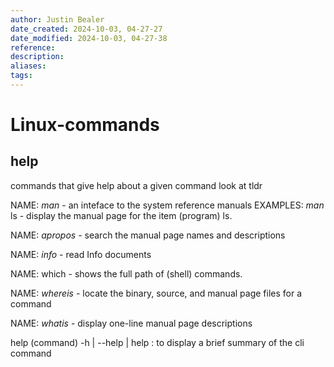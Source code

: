 ```yaml
---
author: Justin Bealer
date_created: 2024-10-03, 04-27-27
date_modified: 2024-10-03, 04-27-38
reference: 
description: 
aliases: 
tags: 
---
```

# Linux-commands

## help

commands that give help about a given command
look at tldr

NAME: *man* - an inteface to the system reference manuals
EXAMPLES: *man* ls - display the manual page for the item (program) ls.

NAME: *apropos* - search the manual page names and descriptions

NAME: *info* - read Info documents

NAME: which - shows the full path of (shell) commands.

NAME: *whereis* - locate the binary, source, and manual page files for a command

NAME: *whatis* - display one-line manual page descriptions

help
(command) -h | --help | help : to display a brief summary of the cli command
